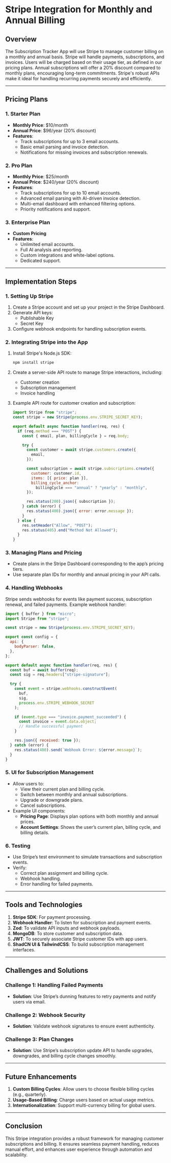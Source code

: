 # Stripe Integration for Monthly and Annual Billing

## Overview

The Subscription Tracker App will use Stripe to manage customer billing on a monthly and annual basis. Stripe will handle payments, subscriptions, and invoices. Users will be charged based on their usage tier, as defined in our pricing plans. Annual subscriptions will offer a 20% discount compared to monthly plans, encouraging long-term commitments. Stripe's robust APIs make it ideal for handling recurring payments securely and efficiently.

---

## Pricing Plans

### 1. **Starter Plan**

- **Monthly Price**: $10/month
- **Annual Price**: $96/year (20% discount)
- **Features**:
  - Track subscriptions for up to 3 email accounts.
  - Basic email parsing and invoice detection.
  - Notifications for missing invoices and subscription renewals.

### 2. **Pro Plan**

- **Monthly Price**: $25/month
- **Annual Price**: $240/year (20% discount)
- **Features**:
  - Track subscriptions for up to 10 email accounts.
  - Advanced email parsing with AI-driven invoice detection.
  - Multi-email dashboard with enhanced filtering options.
  - Priority notifications and support.

### 3. **Enterprise Plan**

- **Custom Pricing**
- **Features**:
  - Unlimited email accounts.
  - Full AI analysis and reporting.
  - Custom integrations and white-label options.
  - Dedicated support.

---

## Implementation Steps

### 1. **Setting Up Stripe**

1. Create a Stripe account and set up your project in the Stripe Dashboard.
2. Generate API keys:
   - Publishable Key
   - Secret Key
3. Configure webhook endpoints for handling subscription events.

### 2. **Integrating Stripe into the App**

1. Install Stripe's Node.js SDK:
   ```bash
   npm install stripe
   ```
2. Create a server-side API route to manage Stripe interactions, including:

   - Customer creation
   - Subscription management
   - Invoice handling

3. Example API route for customer creation and subscription:

   ```javascript
   import Stripe from "stripe";
   const stripe = new Stripe(process.env.STRIPE_SECRET_KEY);

   export default async function handler(req, res) {
     if (req.method === "POST") {
       const { email, plan, billingCycle } = req.body;

       try {
         const customer = await stripe.customers.create({
           email,
         });

         const subscription = await stripe.subscriptions.create({
           customer: customer.id,
           items: [{ price: plan }],
           billing_cycle_anchor:
             billingCycle === "annual" ? "yearly" : "monthly",
         });

         res.status(200).json({ subscription });
       } catch (error) {
         res.status(400).json({ error: error.message });
       }
     } else {
       res.setHeader("Allow", "POST");
       res.status(405).end("Method Not Allowed");
     }
   }
   ```

### 3. **Managing Plans and Pricing**

- Create plans in the Stripe Dashboard corresponding to the app’s pricing tiers.
- Use separate plan IDs for monthly and annual pricing in your API calls.

### 4. **Handling Webhooks**

Stripe sends webhooks for events like payment success, subscription renewal, and failed payments. Example webhook handler:

```javascript
import { buffer } from "micro";
import Stripe from "stripe";

const stripe = new Stripe(process.env.STRIPE_SECRET_KEY);

export const config = {
  api: {
    bodyParser: false,
  },
};

export default async function handler(req, res) {
  const buf = await buffer(req);
  const sig = req.headers["stripe-signature"];

  try {
    const event = stripe.webhooks.constructEvent(
      buf,
      sig,
      process.env.STRIPE_WEBHOOK_SECRET
    );

    if (event.type === "invoice.payment_succeeded") {
      const invoice = event.data.object;
      // Handle successful payment
    }

    res.json({ received: true });
  } catch (error) {
    res.status(400).send(`Webhook Error: ${error.message}`);
  }
}
```

### 5. **UI for Subscription Management**

- Allow users to:
  - View their current plan and billing cycle.
  - Switch between monthly and annual subscriptions.
  - Upgrade or downgrade plans.
  - Cancel subscriptions.
- Example UI components:
  - **Pricing Page**: Displays plan options with both monthly and annual prices.
  - **Account Settings**: Shows the user’s current plan, billing cycle, and billing details.

### 6. **Testing**

- Use Stripe’s test environment to simulate transactions and subscription events.
- Verify:
  - Correct plan assignment and billing cycle.
  - Webhook handling.
  - Error handling for failed payments.

---

## Tools and Technologies

1. **Stripe SDK**: For payment processing.
2. **Webhook Handler**: To listen for subscription and payment events.
3. **Zod**: To validate API inputs and webhook payloads.
4. **MongoDB**: To store customer and subscription data.
5. **JWT**: To securely associate Stripe customer IDs with app users.
6. **ShadCN UI & TailwindCSS**: To build subscription management interfaces.

---

## Challenges and Solutions

### Challenge 1: Handling Failed Payments

- **Solution**: Use Stripe’s dunning features to retry payments and notify users via email.

### Challenge 2: Webhook Security

- **Solution**: Validate webhook signatures to ensure event authenticity.

### Challenge 3: Plan Changes

- **Solution**: Use Stripe’s subscription update API to handle upgrades, downgrades, and billing cycle changes smoothly.

---

## Future Enhancements

1. **Custom Billing Cycles**: Allow users to choose flexible billing cycles (e.g., quarterly).
2. **Usage-Based Billing**: Charge users based on actual usage metrics.
3. **Internationalization**: Support multi-currency billing for global users.

---

## Conclusion

This Stripe integration provides a robust framework for managing customer subscriptions and billing. It ensures seamless payment handling, reduces manual effort, and enhances user experience through automation and scalability.
